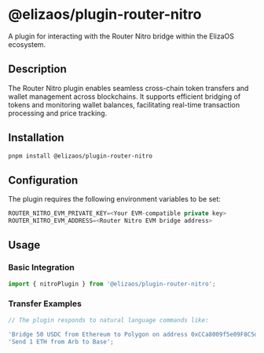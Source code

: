 # @elizaos/plugin-router-nitro

A plugin for interacting with the Router Nitro bridge within the ElizaOS ecosystem.

## Description

The Router Nitro plugin enables seamless cross-chain token transfers and wallet management across blockchains. It supports efficient bridging of tokens and monitoring wallet balances, facilitating real-time transaction processing and price tracking.

## Installation

```bash
pnpm install @elizaos/plugin-router-nitro
```

## Configuration

The plugin requires the following environment variables to be set:

```typescript
ROUTER_NITRO_EVM_PRIVATE_KEY=<Your EVM-compatible private key>
ROUTER_NITRO_EVM_ADDRESS=<Router Nitro EVM bridge address>
```

## Usage

### Basic Integration

```typescript
import { nitroPlugin } from '@elizaos/plugin-router-nitro';
```

### Transfer Examples

```typescript
// The plugin responds to natural language commands like:

'Bridge 50 USDC from Ethereum to Polygon on address 0xCCa8009f5e09F8C5dB63cb0031052F9CB635Af62';
'Send 1 ETH from Arb to Base';
```
